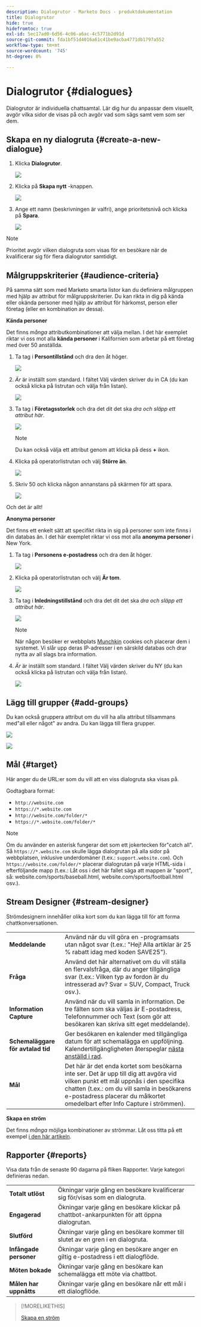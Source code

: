 ```yaml
---
description: Dialogrutor - Marketo Docs - produktdokumentation
title: Dialogrutor
hide: true
hidefromtoc: true
exl-id: 5ec17ad0-6d56-4c06-a6ac-4c5771b2d91d
source-git-commit: fda1bf51d4016a61c41be9acba4771db1797a552
workflow-type: tm+mt
source-wordcount: '745'
ht-degree: 0%

---
```


# Dialogrutor {#dialogues}

Dialogrutor är individuella chattsamtal. Lär dig hur du anpassar dem visuellt, avgör vilka sidor de visas på och avgör vad som sägs samt vem som ser dem.

## Skapa en ny dialogruta {#create-a-new-dialogue}

1. Klicka **Dialogrutor**.

   ![](assets/dialogues-1.png)

1. Klicka på **Skapa nytt** -knappen.

   ![](assets/dialogues-2.png)

1. Ange ett namn (beskrivningen är valfri), ange prioritetsnivå och klicka på **Spara**.

   ![](assets/dialogues-3.png)

>[!NOTE]
>
>Prioritet avgör vilken dialogruta som visas för en besökare när de kvalificerar sig för flera dialogrutor samtidigt.

## Målgruppskriterier {#audience-criteria}

På samma sätt som med Marketo smarta listor kan du definiera målgruppen med hjälp av attribut för målgruppskriterier. Du kan rikta in dig på kända eller okända personer med hjälp av attribut för härkomst, person eller företag (eller en kombination av dessa).

**Kända personer**

Det finns _många_ attributkombinationer att välja mellan. I det här exemplet riktar vi oss mot alla **kända personer** i Kalifornien som arbetar på ett företag med över 50 anställda.

1. Ta tag i **Persontillstånd** och dra den åt höger.

   ![](assets/dialogues-4.png)

1. _Är_ är inställt som standard. I fältet Välj värden skriver du in CA (du kan också klicka på listrutan och välja från listan).

   ![](assets/dialogues-5.png)

1. Ta tag i **Företagsstorlek** och dra det dit det ska _dra och släpp ett attribut här_.

   ![](assets/dialogues-6.png)

   >[!NOTE]
   >
   >Du kan också välja ett attribut genom att klicka på dess **+** ikon.

1. Klicka på operatorlistrutan och välj **Större än**.

   ![](assets/dialogues-7.png)

1. Skriv 50 och klicka någon annanstans på skärmen för att spara.

   ![](assets/dialogues-8.png)

Och det är allt!

**Anonyma personer**

Det finns ett enkelt sätt att specifikt rikta in sig på personer som inte finns i din databas än. I det här exemplet riktar vi oss mot alla **anonyma personer** i New York.

1. Ta tag i **Personens e-postadress** och dra den åt höger.

   ![](assets/dialogues-9.png)

1. Klicka på operatorlistrutan och välj **Är tom**.

   ![](assets/dialogues-10.png)

1. Ta tag i **Inledningstillstånd** och dra det dit det ska _dra och släpp ett attribut här_.

   ![](assets/dialogues-11.png)

   >[!NOTE]
   >
   >När någon besöker er webbplats [Munchkin](/help/marketo/product-docs/administration/additional-integrations/add-munchkin-tracking-code-to-your-website.md) cookies och placerar dem i systemet. Vi slår upp deras IP-adresser i en särskild databas och drar nytta av all slags bra information.

1. _Är_ är inställt som standard. I fältet Välj värden skriver du NY (du kan också klicka på listrutan och välja från listan).

   ![](assets/dialogues-12.png)

## Lägg till grupper {#add-groups}

Du kan också gruppera attribut om du vill ha alla attribut tillsammans med&quot;all eller något&quot; av andra. Du kan lägga till flera grupper.

![](assets/dialogues-13.png)

![](assets/dialogues-14.png)

## Mål {#target}

Här anger du de URL:er som du vill att en viss dialogruta ska visas på.

Godtagbara format:

* `http://website.com`
* `https://*.website.com`
* `http://website.com/folder/*`
* `https://*.website.com/folder/*`

>[!NOTE]
>
>Om du använder en asterisk fungerar det som ett jokertecken för&quot;catch all&quot;. Så `https://*.website.com` skulle lägga dialogrutan på alla sidor på webbplatsen, inklusive underdomäner (t.ex.: `support.website.com`). Och `https://website.com/folder/*` placerar dialogrutan på varje HTML-sida i efterföljande mapp (t.ex.: Låt oss i det här fallet säga att mappen är &quot;sport&quot;, så: website.com/sports/baseball.html, website.com/sports/football.html osv.).

## Stream Designer {#stream-designer}

Strömdesignern innehåller olika kort som du kan lägga till för att forma chattkonversationen.

<table>
 <tr>
  <td><strong>Meddelande</strong></td>
  <td>Använd när du vill göra en -programsats utan något svar (t.ex.: "Hej! Alla artiklar är 25 % rabatt idag med koden SAVE25").
</td>
 </tr>
 <tr>
  <td><strong>Fråga</strong></td>
  <td>Använd det här alternativet om du vill ställa en flervalsfråga, där du anger tillgängliga svar (t.ex.: Vilken typ av fordon är du intresserad av? Svar = SUV, Compact, Truck osv.).</td>
 </tr>
 <tr>
  <td><strong>Information Capture</strong></td>
  <td>Använd när du vill samla in information. De tre fälten som ska väljas är E-postadress, Telefonnummer och Text (som gör att besökaren kan skriva sitt eget meddelande).</td>
 </tr>
 <tr>
  <td><strong>Schemaläggare för avtalad tid</strong></td>
  <td>Ger besökaren en kalender med tillgängliga datum för att schemalägga en uppföljning. Kalendertillgängligheten återspeglar <a href="/help/marketo/product-docs/demand-generation/dynamic-chat/dynamic-chat-overview.md#routing">nästa anställd i rad</a>.</td>
 </tr>
 <tr>
  <td><strong>Mål</strong></td>
  <td>Det här är det enda kortet som besökarna inte ser. Det är upp till dig att avgöra vid vilken punkt ett mål uppnås i den specifika chatten (t.ex.: om du vill samla in besökarens e-postadress placerar du målkortet omedelbart efter Info Capture i strömmen).</td>
 </tr>
</table>

**Skapa en ström**

Det finns _många_ möjliga kombinationer av strömmar. Låt oss titta på ett exempel [i den här artikeln](/help/marketo/product-docs/demand-generation/dynamic-chat/create-a-stream.md).

## Rapporter {#reports}

Visa data från de senaste 90 dagarna på fliken Rapporter. Varje kategori definieras nedan.

<table>
 <tr>
  <td><strong>Totalt utlöst</strong></td>
  <td>Ökningar varje gång en besökare kvalificerar sig för/visas som en dialogruta.
</td>
 </tr>
 <tr>
  <td><strong>Engagerad</strong></td>
  <td>Ökningar varje gång en besökare klickar på chattbot-ankarpunkten för att öppna dialogrutan.</td>
 </tr>
 <tr>
  <td><strong>Slutförd</strong></td>
  <td>Ökningar varje gång en besökare kommer till slutet av en gren i en dialogruta.</td>
 </tr>
 <tr>
  <td><strong>Infångade personer</strong></td>
  <td>Ökningar varje gång en besökare anger en giltig e-postadress i ett dialogflöde.</td>
 </tr>
 <tr>
  <td><strong>Möten bokade</strong></td>
  <td>Ökningar varje gång en besökare kan schemalägga ett möte via chattbot.</td>
 </tr>
 <tr>
  <td><strong>Målen har uppnåtts</strong></td>
  <td>Ökningar varje gång en besökare når ett mål i ett dialogflöde.</td>
 </tr>
</table>

>[!MORELIKETHIS]
>
>[Skapa en ström](/help/marketo/product-docs/demand-generation/dynamic-chat/create-a-stream.md)
